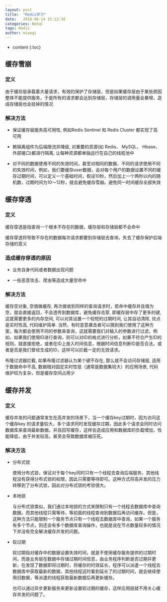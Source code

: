 ```yaml
---
layout: post
title:  "Redis学习"
date:   2018-06-14 15:12:38
categories: NoSql
tags: Redis
author: miaoqi
---
```


* content
{:toc}

## 缓存雪崩

### 定义

由于缓存层承载着大量请求，有效的保护了存储层，但是如果缓存层由于某些原因整体不能提供服务，于是所有的请求都会达到存储层，存储层的调用量会暴增，造成存储层也会挂掉的情况

### 解决方法

* 保证缓存层服务高可用性, 例如Redis Sentinel 和 Redis Cluster 都实现了高可用

* 赖隔离组件为后端限流并降级, 对重要的资源(如 Redis、 MySQL、 Hbase、外部接口)都进行隔离, 让每种资源都单独运行在自己的线程池中

* 对不同的数据使用不同的失效时间，甚至对相同的数据、不同的请求使用不同的失效时间，例如，我们要缓存user数据，会对每个用户的数据设置不同的缓存过期时间，可以定义一个基础时间，假设10秒，然后加上一个两秒以内的随机数，过期时间为10～12秒，就会避免缓存雪崩。避免同一时间缓存全部失效

## 缓存穿透

### 定义

缓存穿透是指查询一个根本不存在的数据，缓存层和存储层都不会命中

缓存穿透将导致不存在的数据每次请求都要到存储层去查询，失去了缓存保护后端存储的意义

### 造成缓存穿透的原因

* 业务自身代码或者数据出现问题

* 一些恶意攻击、爬虫等造成大量空命中

### 解决方法

缓存空对象, 空值做缓存, 再次接收到同样的查询请求时，若命中缓存并且值为空，就会直接返回，不会透传到数据库，避免缓存击穿, 即缓存层中存了更多的键, 这就需要更多的内存空间, 可以对其设置一个较短的过期时间, 让其自动清除, 优点是实时性高, 代码维护简单. 当然，有时恶意袭击者可以猜到我们使用了这种方案，每次都会使用不同的参数来查询，这就需要我们对输入的参数进行过滤，例如，如果我们使用ID进行查询，则可以对ID的格式进行分析，如果不符合产生ID的规则，就直接拒绝，或者在ID上放入时间信息，根据时间信息判断ID是否合法，或者是否是我们曾经生成的ID，这样可以拦截一定的无效请求。

布隆过滤器拦截, 如果布隆过滤器认为某个键不存在, 那么就不会访问存储层, 适用于数据命中不高, 数据相对固定实时性低（通常是数据集较大）的应用场景, 代码维护较为复杂，但是缓存空间占用少

## 缓存并发

### 定义

缓存并发的问题通常发生在高并发的场景下，当一个缓存key过期时，因为访问这个缓存key 的请求量较大，多个请求同时发现缓存过期，因此多个请求会同时访问数据库来查询最新数据，并且回写缓存，这样会造成应用和数据库的负载增加，性能降低，由于并发较高，甚至会导致数据库被压死。

### 解决方法

* 分布式锁

    使用分布式锁，保证对于每个key同时只有一个线程去查询后端服务，其他线程没有获得分布式锁的权限，因此只需要等待即可。这种方式将高并发的压力转移到了分布式锁，因此对分布式锁的考验很大。

* 本地锁

    与分布式锁类似，我们通过本地锁的方式来限制只有一个线程去数据库中查询数据，而其他线程只需等待，等前面的线程查询到数据后再访问缓存。但是，这种方法只能限制一个服务节点只有一个线程去数据库中查询，如果一个服务有多个节点，则还会有多个数据库查询操作，也就是说在节点数量较多的情况下并没有完全解决缓存并发的问题。

* 软过期

    软过期指对缓存中的数据设置失效时间，就是不使用缓存服务提供的过期时间，而是业务层在数据中存储过期时间信息，由业务程序判断是否过期并更新，在发现了数据即将过期时，将缓存的时效延长，程序可以派遣一个线程去数据库中获取最新的数据，其他线程这时看到延长了的过期时间，就会继续使用旧数据，等派遣的线程获取最新数据后再更新缓存。

    也可以通过异步更新服务来更新设置软过期的缓存，这样应用层就不用关心缓存并发的问题了。



    
    
    
    
    
    
    
    
    
    
